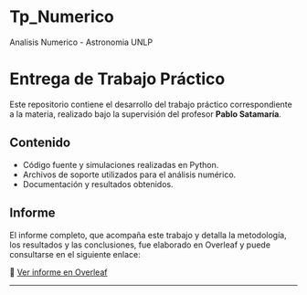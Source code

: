 # Tp_Numerico
Analisis Numerico - Astronomia UNLP

# Entrega de Trabajo Práctico

Este repositorio contiene el desarrollo del trabajo práctico correspondiente a la materia, realizado bajo la supervisión del profesor **Pablo Satamaría**.

## Contenido

- Código fuente y simulaciones realizadas en Python.
- Archivos de soporte utilizados para el análisis numérico.
- Documentación y resultados obtenidos.

## Informe

El informe completo, que acompaña este trabajo y detalla la metodología, los resultados y las conclusiones, fue elaborado en Overleaf y puede consultarse en el siguiente enlace:

🔗 [Ver informe en Overleaf](https://www.overleaf.com/read/ffvbhbgdnmtf#765802)

---

